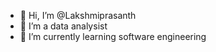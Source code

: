 - 👋 Hi, I’m @Lakshmiprasanth
- 👀 I’m a data analysist 
- 🌱 I’m currently learning software engineering


<!---
Lakshmiprasanthg/Lakshmiprasanthg is a ✨ special ✨ repository because its `README.md` (this file) appears on your GitHub profile.
You can click the Preview link to take a look at your changes.
--->

